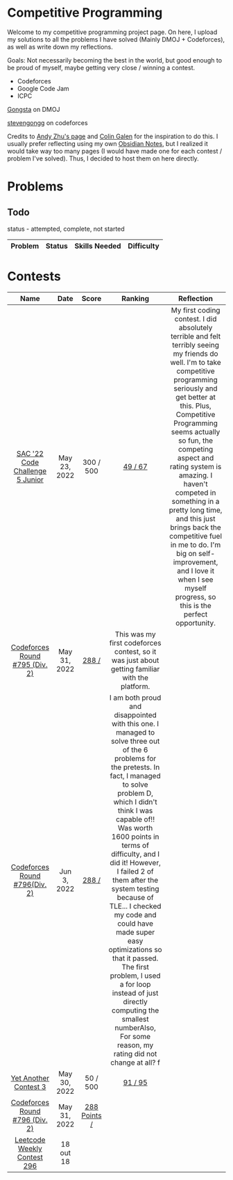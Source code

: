 # Competitive Programming
Welcome to my competitive programming project page. On here, I upload my solutions to all the problems I have solved (Mainly DMOJ + Codeforces), as well as write down my reflections.

Goals: Not necessarily becoming the best in the world, but good enough to be proud of myself, maybe getting very close / winning a contest.
- Codeforces
- Google Code Jam
- ICPC

[Gongsta](https://dmoj.ca/user/Gongsta) on DMOJ

[stevengongg](https://codeforces.com/profile/stevengongg) on codeforces

Credits to [Andy Zhu's page](https://github.com/andyzhu23/Competitive-Programming/) and [Colin Galen](https://www.youtube.com/watch?v=E-aylp6MZnM&ab_channel=ColinGalen) for the inspiration to do this. I usually prefer reflecting using my own [Obsidian Notes](https://obsidian.md/), but I realized it would take way too many pages (I would have made one for each contest / problem I've solved). Thus, I decided to host them on here directly. 

# Problems

## Todo
status - attempted, complete, not started

Problem | Status | Skills Needed | Difficulty
:---:|:---:|:---:|:---:

# Contests
Name | Date | Score | Ranking | Reflection
:---:|:---:|:---:|:---: | :---:
[SAC '22 Code Challenge 5 Junior](https://dmoj.ca/contest/sac22cc5j)|May 23, 2022 |300 / 500|[49 / 67](https://dmoj.ca/contest/sac22cc5j/ranking/#!Gongsta) | My first coding contest. I did absolutely terrible and felt terribly seeing my friends do well. I'm to take competitive programming seriously and get better at this. Plus, Competitive Programming seems actually so fun, the competing aspect and rating system is amazing. I haven't competed in something in a pretty long time, and this just brings back the competitive fuel in me to do. I'm big on self-improvement, and I love it when I see myself progress, so this is the perfect opportunity.
[Codeforces Round #795 (Div. 2)](https://codeforces.com/contest/1691) | May 31, 2022 | [288 / ](https://codeforces.com/submissions/stevengongg/contest/1691) | This was my first codeforces contest, so it was just about getting familiar with the platform. 
[Codeforces Round #796(Div. 2)](https://codeforces.com/contest/1688) | Jun 3, 2022 | [288 / ](https://codeforces.com/submissions/stevengongg/contest/1688) | I am both proud and disappointed with this one. I managed to solve three out of the 6 problems for the pretests. In fact, I managed to solve problem D, which I didn't think I was capable of!! Was worth 1600 points in terms of difficulty, and I did it! However, I failed 2 of them after the system testing because of TLE... I checked my code and could have made super easy optimizations so that it passed. The first problem, I used a for loop instead of just directly computing the smallest numberAlso, For some reason, my rating did not change at all? f
[Yet Another Contest 3](https://dmoj.ca/contest/yac3)|May 30, 2022| 50 / 500 |[91 / 95](https://dmoj.ca/contest/yac3/ranking/#!Gongsta)|
[Codeforces Round #796 (Div. 2)](https://codeforces.com/contest/1691) | May 31, 2022 | [288 Points / ](https://codeforces.com/submissions/stevengongg/contest/1691) | 
[Leetcode Weekly Contest 296](https://leetcode.com/contest/weekly-contest-296) | 18 out 18|